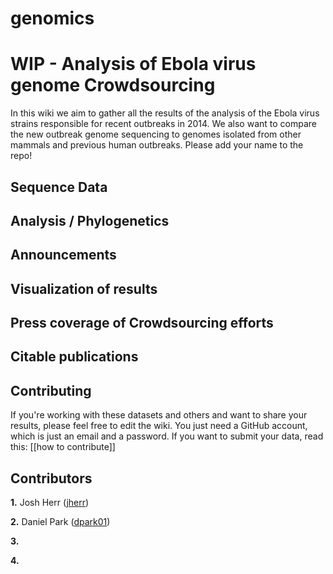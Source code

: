 genomics
========

# WIP - Analysis of Ebola virus genome Crowdsourcing #

In this wiki we aim to gather all the results of the analysis of the Ebola virus strains responsible for recent outbreaks in 2014.  We also want to compare the new outbreak genome sequencing to genomes isolated from other mammals and previous human outbreaks.  Please add your name to the repo!

## Sequence Data ##

## Analysis / Phylogenetics ##

## Announcements ##

## Visualization of results ##

## Press coverage of Crowdsourcing efforts ##

## Citable publications ##

## Contributing ##

If you're working with these datasets and others and want to share your results, please feel free to edit the wiki. You just need a GitHub account, which is just an email and a password. If you want to submit your data, read this: [[how to contribute]]

## Contributors ##

**1.** Josh Herr ([jherr](https://github.com/jrherr))

**2.** Daniel Park ([dpark01](https://github.com/dpark01))

**3.**

**4.**
